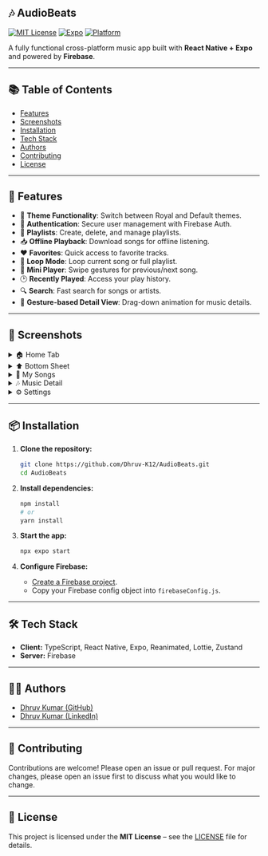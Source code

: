 ## 🎶 AudioBeats

[![MIT License](https://img.shields.io/badge/license-MIT-green.svg)](./LICENSE)
[![Expo](https://img.shields.io/badge/expo-49.0.0-blue)](https://expo.dev)
[![Platform](https://img.shields.io/badge/platform-iOS%20%7C%20Android-brightgreen)]()

A fully functional cross-platform music app built with **React Native + Expo** and powered by **Firebase**.

---

## 📚 Table of Contents

- [Features](#-features)
- [Screenshots](#-screenshots)
- [Installation](#-installation)
- [Tech Stack](#-tech-stack)
- [Authors](#-authors)
- [Contributing](#-contributing)
- [License](#-license)

---

## 🚀 Features

- 🎨 **Theme Functionality**: Switch between Royal and Default themes.
- 🔐 **Authentication**: Secure user management with Firebase Auth.
- 📂 **Playlists**: Create, delete, and manage playlists.
- 📥 **Offline Playback**: Download songs for offline listening.
- ❤️ **Favorites**: Quick access to favorite tracks.
- 🔁 **Loop Mode**: Loop current song or full playlist.
- 🎵 **Mini Player**: Swipe gestures for previous/next song.
- 🕑 **Recently Played**: Access your play history.
- 🔍 **Search**: Fast search for songs or artists.
- 🤲 **Gesture-based Detail View**: Drag-down animation for music details.

---

## 📸 Screenshots

<details>
<summary>🏠 Home Tab</summary>
<p float="left">
  <img src="./assets/Images/ScreenShots/Home.jpg" width="200" />
  <img src="./assets/Images/ScreenShots/Home1.jpg" width="200" />
  <img src="./assets/Images/ScreenShots/Home2.jpg" width="200" />
</p>
</details>

<details>
<summary>⬆️ Bottom Sheet</summary>
<p float="left">
  <img src="./assets/Images/ScreenShots/BottomSheet.jpg" width="200" />
  <img src="./assets/Images/ScreenShots/BottomSheet1.jpg" width="200" />
</p>
</details>

<details>
<summary>🎵 My Songs</summary>
<p float="left">
  <img src="./assets/Images/ScreenShots/MySongs2.jpg" width="200" />
  <img src="./assets/Images/ScreenShots/MySongs3.jpg" width="200" />
</p>
</details>

<details>
<summary>🎶 Music Detail</summary>
<p float="left">
  <img src="./assets/Images/ScreenShots/MusicDetail.jpg" width="200" />
  <img src="./assets/Images/ScreenShots/MusicDetail1.jpg" width="200" />
</p>
</details>

<details>
<summary>⚙️ Settings</summary>
<p float="left">
  <img src="./assets/Images/ScreenShots/Setting.jpg" width="200" />
</p>
</details>


---

## 📦 Installation

1. **Clone the repository:**
   ```bash
   git clone https://github.com/Dhruv-K12/AudioBeats.git
   cd AudioBeats
   ```

2. **Install dependencies:**
   ```bash
   npm install
   # or
   yarn install
   ```

3. **Start the app:**
   ```bash
   npx expo start
   ```

4. **Configure Firebase:**
   - [Create a Firebase project](https://firebase.google.com/docs/web/setup).
   - Copy your Firebase config object into `firebaseConfig.js`.

---

## 🛠 Tech Stack

- **Client:** TypeScript, React Native, Expo, Reanimated, Lottie, Zustand
- **Server:** Firebase

---

## 👨‍💻 Authors

- [Dhruv Kumar (GitHub)](https://github.com/Dhruv-K12)
- [Dhruv Kumar (LinkedIn)](https://www.linkedin.com/in/dhruv-kumar-73590030a/)

---

## 🤝 Contributing

Contributions are welcome! Please open an issue or pull request. For major changes, please open an issue first to discuss what you would like to change.

---

## 📄 License

This project is licensed under the **MIT License** – see the [LICENSE](./LICENSE) file for details.


